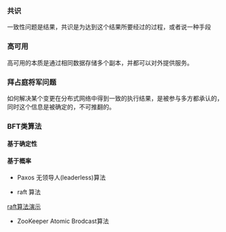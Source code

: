 
### 共识

一致性问题是结果，共识是为达到这个结果所要经过的过程，或者说一种手段


### 高可用

高可用的本质是通过相同数据存储多个副本，并都可以对外提供服务。

### 拜占庭将军问题

如何解决某个变更在分布式网络中得到一致的执行结果，是被参与多方都承认的，同时这个信息是被确定的，不可推翻的。

### BFT类算法

#### 基于确定性

#### 基于概率

- Paxos 无领导人(leaderless)算法
  
- raft 算法

[raft算法演示](http://thesecretlivesofdata.com/raft/)

- ZooKeeper Atomic Brodcast算法
